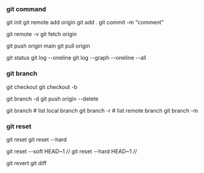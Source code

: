 ### git command
git init
git remote add origin <GitHub rep URL>
git add .
git commit -m "comment"

git remote -v
git fetch origin

git push origin main
git pull origin <branch name>

git status
git log --oneline
git log --graph --oneline --all

### git branch
git checkout <new branch name>
git checkout -b <new branch name>

git branch -d <branch name>
git push origin --delete <branch name>

git branch     # list local branch
git branch -r  # list remote branch
git branch -m <new branch name>

### git reset
git reset <filename>
git reset --hard <commit ID>

git reset --soft HEAD~1   //
git reset --hard HEAD~1   //

git revert <commit ID>
git diff
